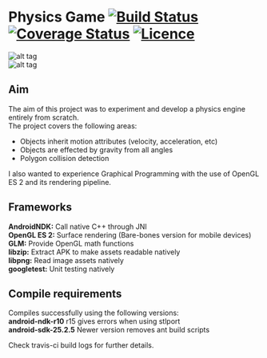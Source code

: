 Physics Game  [![Build Status](https://travis-ci.org/aishsingh/physicsgame.svg?branch=master)](https://travis-ci.org/aishsingh/physicsgame) [![Coverage Status](https://coveralls.io/repos/github/aishsingh/physicsgame/badge.svg?branch=master)](https://coveralls.io/github/aishsingh/physicsgame?branch=master) [![Licence](https://img.shields.io/badge/license-MS--RSL-lightgrey.svg)](LICENSE)
============
![alt tag](http://i.imgur.com/ozDV9rD.gif "Preview 1")  
![alt tag](https://i.imgur.com/kCLgxI9.gif "Preview 2")  

## Aim
The aim of this project was to experiment and develop a physics engine entirely from scratch.  
The project covers the following areas:  

* Objects inherit motion attributes (velocity, acceleration, etc)  
* Objects are effected by gravity from all angles  
* Polygon collision detection  

I also wanted to experience Graphical Programming with the use of OpenGL ES 2 and its rendering pipeline.  

## Frameworks
__AndroidNDK:__ Call native C++ through JNI  
__OpenGL ES 2:__ Surface rendering (Bare-bones version for mobile devices)  
__GLM:__ Provide OpenGL math functions  
__libzip:__ Extract APK to make assets readable natively  
__libpng:__ Read image assets natively  
__googletest:__ Unit testing natively

## Compile requirements
Compiles successfully using the following versions:  
__android-ndk-r10__ r15 gives errors when using stlport  
__android-sdk-25.2.5__ Newer version removes ant build scripts  
  
Check travis-ci build logs for further details.
